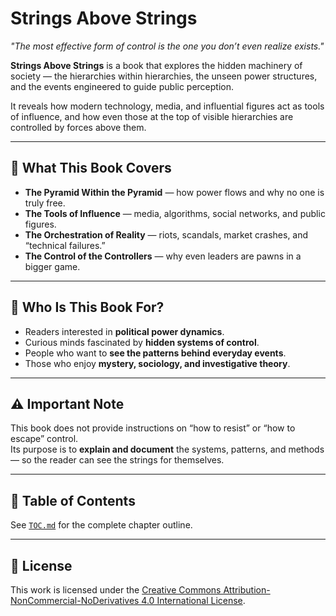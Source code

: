 # Strings Above Strings

*"The most effective form of control is the one you don’t even realize exists."*

**Strings Above Strings** is a book that explores the hidden machinery of society — the hierarchies within hierarchies, the unseen power structures, and the events engineered to guide public perception.  

It reveals how modern technology, media, and influential figures act as tools of influence, and how even those at the top of visible hierarchies are controlled by forces above them.

---

## 📖 What This Book Covers
- **The Pyramid Within the Pyramid** — how power flows and why no one is truly free.
- **The Tools of Influence** — media, algorithms, social networks, and public figures.
- **The Orchestration of Reality** — riots, scandals, market crashes, and “technical failures.”
- **The Control of the Controllers** — why even leaders are pawns in a bigger game.

---

## 🎯 Who Is This Book For?
- Readers interested in **political power dynamics**.
- Curious minds fascinated by **hidden systems of control**.
- People who want to **see the patterns behind everyday events**.
- Those who enjoy **mystery, sociology, and investigative theory**.

---

## ⚠️ Important Note
This book does not provide instructions on “how to resist” or “how to escape” control.  
Its purpose is to **explain and document** the systems, patterns, and methods — so the reader can see the strings for themselves.

---

## 📂 Table of Contents
See [`TOC.md`](TOC.md) for the complete chapter outline.

---

## 📜 License
This work is licensed under the [Creative Commons Attribution-NonCommercial-NoDerivatives 4.0 International License](LICENSE).
